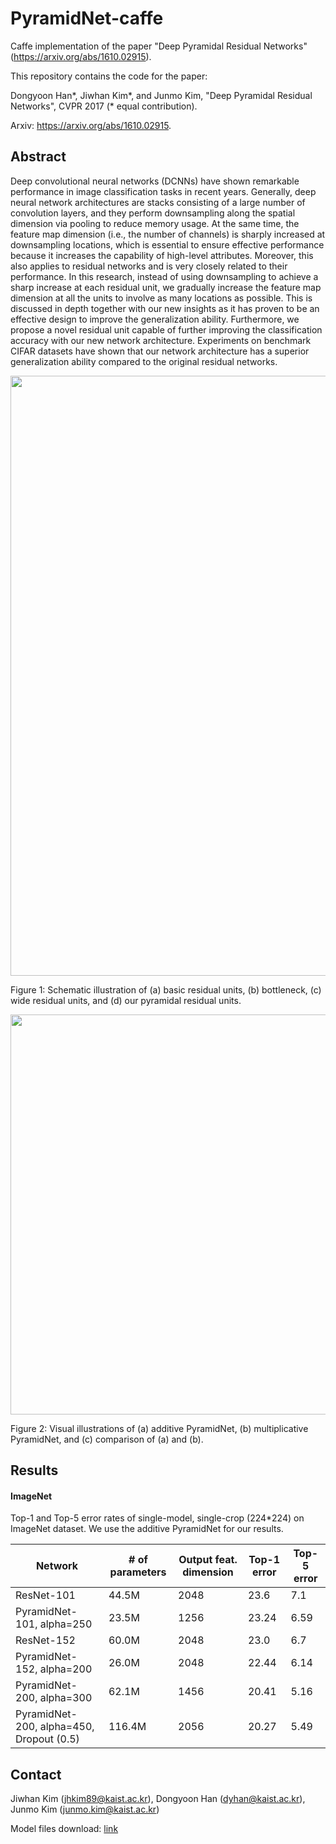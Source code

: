 # PyramidNet-caffe
Caffe implementation of the paper "Deep Pyramidal Residual Networks" (https://arxiv.org/abs/1610.02915).

This repository contains the code for the paper:

Dongyoon Han*, Jiwhan Kim*, and Junmo Kim, "Deep Pyramidal Residual Networks", CVPR 2017 (* equal contribution).

Arxiv: https://arxiv.org/abs/1610.02915. 

## Abstract
 Deep convolutional neural networks (DCNNs) have shown remarkable performance in image classification tasks in recent years. Generally, deep neural network architectures are stacks consisting of a large number of convolution layers, and they perform downsampling along the spatial dimension via pooling to reduce memory usage. At the same time, the feature map dimension (i.e., the number of channels) is sharply increased at downsampling locations, which is essential to ensure effective performance because it increases the capability of high-level attributes. Moreover, this also applies to residual networks and is very closely related to their performance. In this research, instead of using downsampling to achieve a sharp increase at each residual unit, we gradually increase the feature map dimension at all the units to involve as many locations as possible. This is discussed in depth together with our new insights as it has proven to be an effective design to improve the generalization ability. Furthermore, we propose a novel residual unit capable of further improving the classification accuracy with our new network architecture. Experiments on benchmark CIFAR datasets have shown that our network architecture has a superior generalization ability compared to the original residual networks.

<img src="https://cloud.githubusercontent.com/assets/22743125/19235579/7e7e33c6-8f2d-11e6-9397-1b505688e92a.png" width="960">

Figure 1: Schematic illustration of (a) basic residual units, (b) bottleneck, (c) wide residual units, and (d) our pyramidal residual units. 

<img src="https://cloud.githubusercontent.com/assets/22743125/19235610/bb3d5fd0-8f2d-11e6-84bd-46c9b7a4797a.png" width="640">

Figure 2: Visual illustrations of (a) additive PyramidNet, (b) multiplicative PyramidNet, and (c) comparison of (a) and (b).

## Results

#### ImageNet

Top-1 and Top-5 error rates of single-model, single-crop (224*224) on ImageNet dataset.  We use the additive PyramidNet for our results. 

| Network                                   | # of parameters | Output feat. dimension | Top-1 error | Top-5 error |
| ----------------------------------------- | --------------- | ---------------------- | ----------- | ----------- |
| ResNet-101                                | 44.5M           |  2048                  | 23.6        | 7.1         |
| PyramidNet-101, alpha=250                 | 23.5M           |  1256                  | 23.24       | 6.59        |
| ResNet-152                                | 60.0M           |  2048                  | 23.0        | 6.7         |
| PyramidNet-152, alpha=200                 | 26.0M           |  2048                  | 22.44       | 6.14        |
| PyramidNet-200, alpha=300                 | 62.1M           |  1456                  | 20.41       | 5.16        |
| PyramidNet-200, alpha=450, Dropout (0.5)  | 116.4M          |  2056                  | 20.27       | 5.49        |

## Contact
Jiwhan Kim (jhkim89@kaist.ac.kr),
Dongyoon Han (dyhan@kaist.ac.kr),
Junmo Kim (junmo.kim@kaist.ac.kr)

Model files download: [link](https://1drv.ms/f/s!AmNvwgeB0n4GsiDFDNJWZkEbajJf)
